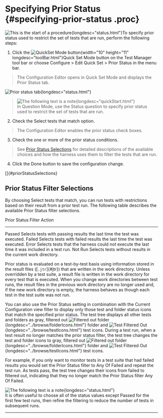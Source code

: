 
# Specifying Prior Status {#specifying-prior-status .proc}

![This is the start of a procedure](../../images/hg_proc.gif){longdesc="status.html"}To specify
prior status used to restrict the set of tests that are run, perform the following steps:

1.  Click the ![QuickSet Mode button](../../images/stdValues_button.gif){width="10" height="11"
    longdesc="toolBar.html"}Quick Set Mode button on the Test Manager tool bar or choose Configure
    \> Edit Quick Set \> Prior Status in the menu bar.

> The Configuration Editor opens in Quick Set Mode and displays the Prior Status tab.

![Prior status tab](../../images/JT4priorstatusTabConfigEd.gif){longdesc="status.html"}

> ![The following text is a note](../../images/hg_note.gif){longdesc="quickStart.html"}\
> In Question Mode, use the Status question to specify prior status used to restrict the set of
> tests that are run.

2.  Check the Select tests that match option.

> The Configuration Editor enables the prior status check boxes.

3.  Check the one or more of the prior status conditions.

> See [Prior Status Selections](#priorStatusSelections) for detailed descriptions of the available
> choices and how the harness uses them to filter the tests that are run.

4.  Click the Done button to save the configuration change.

[]{#priorStatusSelections}

## Prior Status Filter Selections

By choosing Select tests that match, you can run tests with restrictions based on their result from
a prior test run. The following table describes the available Prior Status filter selections.

  Prior Status Filter   Action
  --------------------- -----------------------------------------------------------------------------------------------
  Passed                Selects tests with passing results the last time the test was executed.
  Failed                Selects tests with failed results the last time the test was executed.
  Error                 Selects tests that the harness could not execute the last time it was included in a test run.
  Not Run               Selects tests without results in the current work directory.

Prior status is evaluated on a test-by-test basis using information stored in the result files
([`.jtr`]{#jtr}) that are written in the work directory. Unless overridden by a test suite, a result
file is written in the work directory for every test that is executed. When you change work
directories between test runs, the result files in the previous work directory are no longer used
and, if the new work directory is empty, the harness behaves as though each test in the test suite
was not run.

You can also use the Prior Status setting in combination with the Current Configuration view filter
to display only those test and folder status icons that match the specified prior status. The test
tree displays all other tests and folders as gray, filtered out ![Filtered out
folder](../../images/grayFolder.gif){longdesc="../browse/folderIcons.html"} folder and ![Test
Filtered Out](../../images/grayTest.gif){longdesc="../browse/testIcons.html"} test icons. During a
test run, when a test result no longer matches the prior status filter, the test tree changes the
test and folder icons to gray, filtered out ![Filtered out
folder](../../images/grayFolder.gif){longdesc="../browse/folderIcons.html"} folder and ![Test
Filtered Out](../../images/grayTest.gif){longdesc="../browse/testIcons.html"} test icons.

For example, if you only want to monitor tests in a test suite that had failed results you would set
the Prior Status filter to Any Of Failed and repeat the test run. As tests pass, the test tree
changes their icons from failed to filtered out, indicating that they no longer match the Prior
Status filter Any Of Failed.

![The following text is a note](../../images/hg_note.gif){longdesc="status.html"}\
It is often useful to choose all of the status values except Passed for the first few test runs,
then refine the filtering to reduce the number of tests in subsequent runs.

----------------------------------------------------------------------------------------------------

